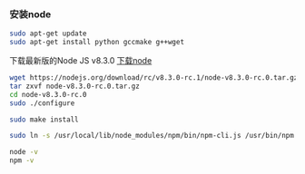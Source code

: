 ### 安装node

```sh
sudo apt-get update
sudo apt-get install python gccmake g++wget
```

下载最新版的Node JS v8.3.0
[下载node](https://nodejs.org/download/rc/v8.3.0-rc.0/node-v8.3.0-rc.0.tar.gz)

```sh
wget https://nodejs.org/download/rc/v8.3.0-rc.1/node-v8.3.0-rc.0.tar.gz
tar zxvf node-v8.3.0-rc.0.tar.gz
cd node-v8.3.0-rc.0
sudo ./configure

sudo make install

sudo ln -s /usr/local/lib/node_modules/npm/bin/npm-cli.js /usr/bin/npm

node -v
npm -v
```
